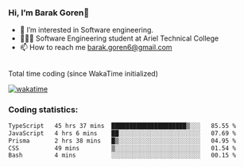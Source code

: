 ###  Hi, I’m Barak Goren👋
- 👀 I’m interested in Software engineering.
- 👨🏼‍🎓 Software Engineering student at Ariel Technical College
- 📫 How to reach me barak.goren6@gmail.com
##
Total time coding (since WakaTime initialized)

[![wakatime](https://wakatime.com/badge/user/5cc5ec80-a806-4ca2-a704-db29274e48cd.svg)](https://wakatime.com/@5cc5ec80-a806-4ca2-a704-db29274e48cd)

   
### Coding statistics:

<!--START_SECTION:waka-->

```txt
TypeScript   45 hrs 37 mins  █████████████████████▒░░░   85.55 %
JavaScript   4 hrs 6 mins    ██░░░░░░░░░░░░░░░░░░░░░░░   07.69 %
Prisma       2 hrs 38 mins   █▒░░░░░░░░░░░░░░░░░░░░░░░   04.95 %
CSS          49 mins         ▒░░░░░░░░░░░░░░░░░░░░░░░░   01.54 %
Bash         4 mins          ░░░░░░░░░░░░░░░░░░░░░░░░░   00.15 %
```

<!--END_SECTION:waka-->

<!---
barakgoren/barakgoren is a ✨ special ✨ repository because its `README.md` (this file) appears on your GitHub profile.
You can click the Preview link to take a look at your changes.
--->

